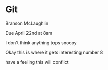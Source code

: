 # Git

Branson McLaughlin<br>

Due April 22nd at 8am<br>

I don't think anything tops snoopy<br>

Okay this is where it gets interesting number 8<br>

have a feeling this will conflict<br> 

